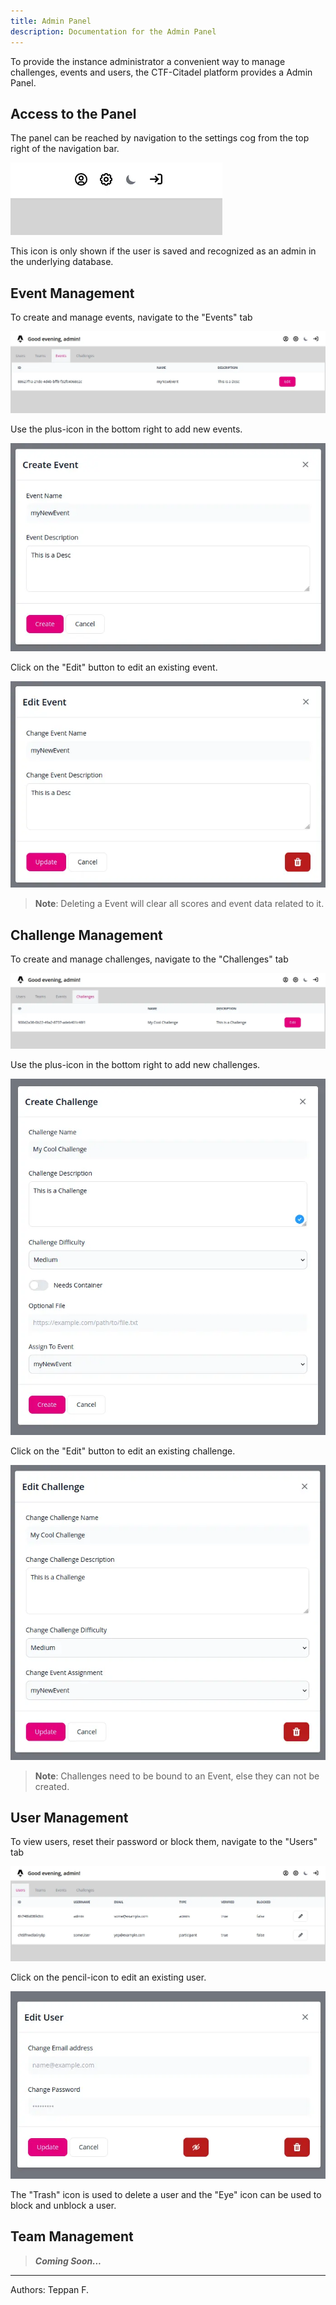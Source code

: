 ```yaml
---
title: Admin Panel
description: Documentation for the Admin Panel
---
```


To provide the instance administrator a convenient way to manage challenges, events and users, the CTF-Citadel platform provides a Admin Panel.

## Access to the Panel ##

The panel can be reached by navigation to the settings cog from the top right of the navigation bar.

![Settings_Cog](../../../assets/adminpanel/settings-bar.webp)

This icon is only shown if the user is saved and recognized as an admin in the underlying database. 

## Event Management ##

To create and manage events, navigate to the "Events" tab

![Event_View](../../../assets/adminpanel/event-view.webp)

Use the plus-icon in the bottom right to add new events.

![Event_Create](../../../assets/adminpanel/event-create.webp)

Click on the "Edit" button to edit an existing event.

![Event_Edit](../../../assets/adminpanel/event-edit.webp)

> **Note**: Deleting a Event will clear all scores and event data related to it.

## Challenge Management ##

To create and manage challenges, navigate to the "Challenges" tab

![Challenge_View](../../../assets/adminpanel/challenge-view.webp)

Use the plus-icon in the bottom right to add new challenges.

![Challenge_Create](../../../assets/adminpanel/challenge-create.webp)

Click on the "Edit" button to edit an existing challenge.

![Challenge_Edit](../../../assets/adminpanel/challenge-edit.webp)

> **Note**: Challenges need to be bound to an Event, else they can not be created.

## User Management ##

To view users, reset their password or block them, navigate to the "Users" tab

![User_View](../../../assets/adminpanel/users-view.webp)

Click on the pencil-icon to edit an existing user.

![User_View](../../../assets/adminpanel/user-edit.webp)

The "Trash" icon is used to delete a user and the "Eye" icon can be used to block and unblock a user.

## Team Management ##

> ***Coming Soon...***

___

Authors: Teppan F.